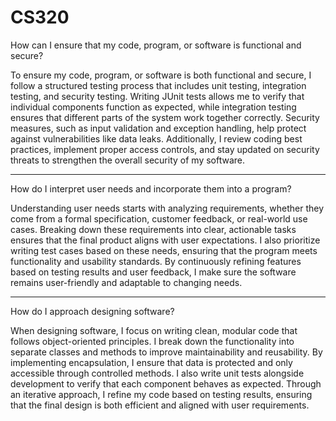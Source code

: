 # CS320

How can I ensure that my code, program, or software is functional and secure?

To ensure my code, program, or software is both functional and secure, I follow a structured testing process that includes unit testing, integration testing, and security testing. Writing JUnit tests allows me to verify that individual components function as expected, while integration testing ensures that different parts of the system work together correctly. Security measures, such as input validation and exception handling, help protect against vulnerabilities like data leaks. Additionally, I review coding best practices, implement proper access controls, and stay updated on security threats to strengthen the overall security of my software.

---------------------------------------------------------------------------------------------------

How do I interpret user needs and incorporate them into a program?

Understanding user needs starts with analyzing requirements, whether they come from a formal specification, customer feedback, or real-world use cases. Breaking down these requirements into clear, actionable tasks ensures that the final product aligns with user expectations. I also prioritize writing test cases based on these needs, ensuring that the program meets functionality and usability standards. By continuously refining features based on testing results and user feedback, I make sure the software remains user-friendly and adaptable to changing needs.

---------------------------------------------------------------------------------------------------
How do I approach designing software?

When designing software, I focus on writing clean, modular code that follows object-oriented principles. I break down the functionality into separate classes and methods to improve maintainability and reusability. By implementing encapsulation, I ensure that data is protected and only accessible through controlled methods. I also write unit tests alongside development to verify that each component behaves as expected. Through an iterative approach, I refine my code based on testing results, ensuring that the final design is both efficient and aligned with user requirements.
